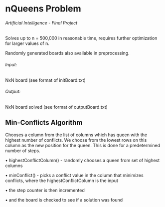 # nQueens Problem

###### Artificial Intelligence - Final Project

Solves up to n = 500,000 in reasonable time, requires further optimization for larger values of n.

Randomly generated boards also available in preprocessing.


###### Input:

NxN board (see format of initBoard.txt)

###### Output:

NxN board solved (see format of outputBoard.txt)
 
 
## Min-Conflicts Algorithm

Chooses a column from the list of columns which has queen with the highest number of conflicts. We choose from the lowest rows on this column as the new position for the queen. This is done for a predetermined number of steps. 

•	highestConflictColumn() - randomly chooses a queen from set of highest columns

•	minConflict() - picks a conflict value in the column that minimizes conflicts, where the highestConflictColumn is the input

•	the step counter is then incremented

•	and the board is checked to see if a solution was found


